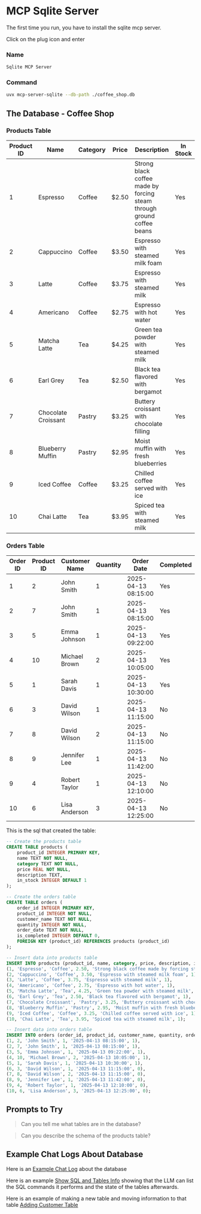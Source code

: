 # MCP Sqlite Server 

The first time you run, you have to install the sqlite mcp server.

Click on the plug icon and enter

### Name 
```bash
Sqlite MCP Server
```
### Command
```bash
uvx mcp-server-sqlite --db-path ./coffee_shop.db
```

## The Database - Coffee Shop

### Products Table

| Product ID | Name               | Category | Price | Description                                                   | In Stock |
|------------|-------------------|----------|-------|---------------------------------------------------------------|----------|
| 1          | Espresso           | Coffee   | $2.50 | Strong black coffee made by forcing steam through ground coffee beans | Yes |
| 2          | Cappuccino         | Coffee   | $3.50 | Espresso with steamed milk foam                               | Yes |
| 3          | Latte              | Coffee   | $3.75 | Espresso with steamed milk                                    | Yes |
| 4          | Americano          | Coffee   | $2.75 | Espresso with hot water                                       | Yes |
| 5          | Matcha Latte       | Tea      | $4.25 | Green tea powder with steamed milk                            | Yes |
| 6          | Earl Grey          | Tea      | $2.50 | Black tea flavored with bergamot                              | Yes |
| 7          | Chocolate Croissant| Pastry   | $3.25 | Buttery croissant with chocolate filling                      | Yes |
| 8          | Blueberry Muffin   | Pastry   | $2.95 | Moist muffin with fresh blueberries                           | Yes |
| 9          | Iced Coffee        | Coffee   | $3.25 | Chilled coffee served with ice                                | Yes |
| 10         | Chai Latte         | Tea      | $3.95 | Spiced tea with steamed milk                                  | Yes |

### Orders Table

| Order ID | Product ID | Customer Name  | Quantity | Order Date           | Completed |
|----------|------------|----------------|----------|----------------------|-----------|
| 1        | 2          | John Smith     | 1        | 2025-04-13 08:15:00  | Yes       |
| 2        | 7          | John Smith     | 1        | 2025-04-13 08:15:00  | Yes       |
| 3        | 5          | Emma Johnson   | 1        | 2025-04-13 09:22:00  | Yes       |
| 4        | 10         | Michael Brown  | 2        | 2025-04-13 10:05:00  | Yes       |
| 5        | 1          | Sarah Davis    | 1        | 2025-04-13 10:30:00  | Yes       |
| 6        | 3          | David Wilson   | 1        | 2025-04-13 11:15:00  | No        |
| 7        | 8          | David Wilson   | 2        | 2025-04-13 11:15:00  | No        |
| 8        | 9          | Jennifer Lee   | 1        | 2025-04-13 11:42:00  | No        |
| 9        | 4          | Robert Taylor  | 1        | 2025-04-13 12:10:00  | No        |
| 10       | 6          | Lisa Anderson  | 3        | 2025-04-13 12:25:00  | No        |


This is the sql that created the table:

```SQL
-- Create the products table
CREATE TABLE products (
    product_id INTEGER PRIMARY KEY,
    name TEXT NOT NULL,
    category TEXT NOT NULL,
    price REAL NOT NULL,
    description TEXT,
    in_stock INTEGER DEFAULT 1
);

-- Create the orders table
CREATE TABLE orders (
    order_id INTEGER PRIMARY KEY,
    product_id INTEGER NOT NULL,
    customer_name TEXT NOT NULL,
    quantity INTEGER NOT NULL,
    order_date TEXT NOT NULL,
    is_completed INTEGER DEFAULT 0,
    FOREIGN KEY (product_id) REFERENCES products (product_id)
);

-- Insert data into products table
INSERT INTO products (product_id, name, category, price, description, in_stock) VALUES
(1, 'Espresso', 'Coffee', 2.50, 'Strong black coffee made by forcing steam through ground coffee beans', 1),
(2, 'Cappuccino', 'Coffee', 3.50, 'Espresso with steamed milk foam', 1),
(3, 'Latte', 'Coffee', 3.75, 'Espresso with steamed milk', 1),
(4, 'Americano', 'Coffee', 2.75, 'Espresso with hot water', 1),
(5, 'Matcha Latte', 'Tea', 4.25, 'Green tea powder with steamed milk', 1),
(6, 'Earl Grey', 'Tea', 2.50, 'Black tea flavored with bergamot', 1),
(7, 'Chocolate Croissant', 'Pastry', 3.25, 'Buttery croissant with chocolate filling', 1),
(8, 'Blueberry Muffin', 'Pastry', 2.95, 'Moist muffin with fresh blueberries', 1),
(9, 'Iced Coffee', 'Coffee', 3.25, 'Chilled coffee served with ice', 1),
(10, 'Chai Latte', 'Tea', 3.95, 'Spiced tea with steamed milk', 1);

-- Insert data into orders table
INSERT INTO orders (order_id, product_id, customer_name, quantity, order_date, is_completed) VALUES
(1, 2, 'John Smith', 1, '2025-04-13 08:15:00', 1),
(2, 7, 'John Smith', 1, '2025-04-13 08:15:00', 1),
(3, 5, 'Emma Johnson', 1, '2025-04-13 09:22:00', 1),
(4, 10, 'Michael Brown', 2, '2025-04-13 10:05:00', 1),
(5, 1, 'Sarah Davis', 1, '2025-04-13 10:30:00', 1),
(6, 3, 'David Wilson', 1, '2025-04-13 11:15:00', 0),
(7, 8, 'David Wilson', 2, '2025-04-13 11:15:00', 0),
(8, 9, 'Jennifer Lee', 1, '2025-04-13 11:42:00', 0),
(9, 4, 'Robert Taylor', 1, '2025-04-13 12:10:00', 0),
(10, 6, 'Lisa Anderson', 3, '2025-04-13 12:25:00', 0);
```

## Prompts to Try 

> Can you tell me what tables are in the database?

> Can you describe the schema of the products table?

## Example Chat Logs About Database

Here is an [Example Chat Log](https://calvinw.github.io/chainlit-mcp-client/example_chat_with_sqlite_mcp_server.html) about the database

Here is an example [Show SQL and Tables Info](https://calvinw.github.io/chainlit-mcp-client/list_all_sql_and_table_state.html) showing that the LLM can list the SQL commands it performs and the state of the tables afterwards. 

Here is an example of making a new table and moving information to that table
[Adding Customer Table](https://calvinw.github.io/chainlit-mcp-client/adding_customer_table.html)
